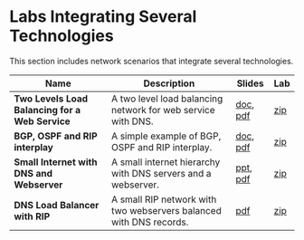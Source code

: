 # Labs Integrating Several Technologies
This section includes network scenarios that integrate several technologies.  

| Name                                            | Description                                                        | Slides                                                                                                                                                                                                      | Lab                                                                                                  |
|-------------------------------------------------|--------------------------------------------------------------------|-------------------------------------------------------------------------------------------------------------------------------------------------------------------------------------------------------------|------------------------------------------------------------------------------------------------------|
| **Two Levels Load Balancing for a Web Service** | A two level load balancing network for web service with DNS.       | [doc](two-levels-load-balancing-for-a-web-service/kathara-lab_two-levels-load-balancing.doc), [pdf](two-levels-load-balancing-for-a-web-service/kathara-lab_two-levels-load-balancing.pdf)                  | [zip](two-levels-load-balancing-for-a-web-service/kathara-lab_two-levels-load-balancing.zip)         |
| **BGP, OSPF and RIP interplay**                 | A simple example of BGP, OSPF and RIP interplay.                   | [doc](bgp-ospf-rip-interplay/kathara-lab_bgp-ospf-rip.doc), [pdf](bgp-ospf-rip-interplay/kathara-lab_bgp-ospf-rip.pdf)                                                                                      | [zip](bgp-ospf-rip-interplay/kathara-lab_bgp-ospf-rip.zip)                                           |
| **Small Internet with DNS and Webserver**       | A small internet hierarchy with DNS servers and a webserver.       | [ppt](small-internet-with-dns-and-web-server/kathara-lab_small-internet-with-dns-and-web-server.pptx), [pdf](small-internet-with-dns-and-web-server/kathara-lab_small-internet-with-dns-and-web-server.pdf) | [zip](small-internet-with-dns-and-web-server/kathara-lab_small-internet-with-dns-and-web-server.zip) |
| **DNS Load Balancer with RIP**                  | A small RIP network with two webservers balanced with DNS records. | [pdf](dns-load-balancer-with-rip/kathara-lab_dns-load-balancer-with-rip.pdf)                                                                                                                                | [zip](dns-load-balancer-with-rip/kathara-lab_dns-load-balancer-with-rip.zip)                         |